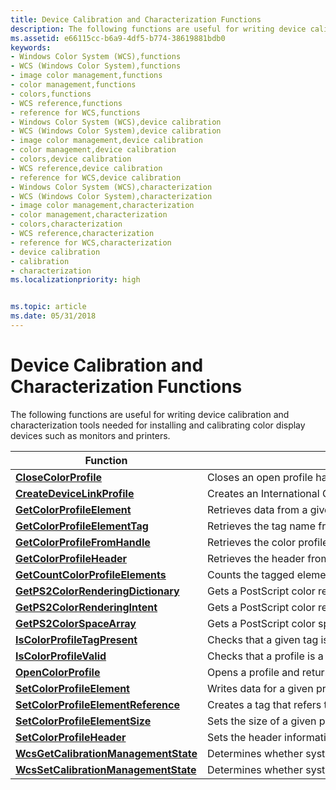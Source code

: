 ```yaml
---
title: Device Calibration and Characterization Functions
description: The following functions are useful for writing device calibration and characterization tools needed for installing and calibrating color display devices such as monitors and printers.
ms.assetid: e66115cc-b6a9-4df5-b774-38619881bdb0
keywords:
- Windows Color System (WCS),functions
- WCS (Windows Color System),functions
- image color management,functions
- color management,functions
- colors,functions
- WCS reference,functions
- reference for WCS,functions
- Windows Color System (WCS),device calibration
- WCS (Windows Color System),device calibration
- image color management,device calibration
- color management,device calibration
- colors,device calibration
- WCS reference,device calibration
- reference for WCS,device calibration
- Windows Color System (WCS),characterization
- WCS (Windows Color System),characterization
- image color management,characterization
- color management,characterization
- colors,characterization
- WCS reference,characterization
- reference for WCS,characterization
- device calibration
- calibration
- characterization
ms.localizationpriority: high


ms.topic: article
ms.date: 05/31/2018
---
```


# Device Calibration and Characterization Functions

The following functions are useful for writing device calibration and characterization tools needed for installing and calibrating color display devices such as monitors and printers.



| Function | Description |
|-|-|
| [**CloseColorProfile**](/windows/win32/api/icm/nf-icm-closecolorprofile) | Closes an open profile handle. |
| [**CreateDeviceLinkProfile**](/windows/win32/api/icm/nf-icm-createdevicelinkprofile) | Creates an International Color Consortium (ICC) *device link profile* from a set of color profiles, using the specified intents. |
| [**GetColorProfileElement**](getcolorprofileelement.md)                     | Retrieves data from a given profile element.                                      |
| [**GetColorProfileElementTag**](getcolorprofileelementtag.md)               | Retrieves the tag name from a profile element.                                    |
| [**GetColorProfileFromHandle**](getcolorprofilefromhandle.md)               | Retrieves the color profile contents given a handle to an open color profile.     |
| [**GetColorProfileHeader**](getcolorprofileheader.md)                       | Retrieves the header from a profile.                                              |
| [**GetCountColorProfileElements**](getcountcolorprofileelements.md)         | Counts the tagged elements in a profile.                                          |
| [**GetPS2ColorRenderingDictionary**](getps2colorrenderingdictionary.md)     | Gets a PostScript color rendering dictionary.                                     |
| [**GetPS2ColorRenderingIntent**](getps2colorrenderingintent.md)             | Gets a PostScript color rendering intents.                                        |
| [**GetPS2ColorSpaceArray**](getps2colorspacearray.md)                       | Gets a PostScript color space from a profile.                                     |
| [**IsColorProfileTagPresent**](iscolorprofiletagpresent.md)                 | Checks that a given tag is present in a profile.                                  |
| [**IsColorProfileValid**](iscolorprofilevalid.md)                           | Checks that a profile is a valid ICC profile.                                     |
| [**OpenColorProfile**](opencolorprofile.md)                                 | Opens a profile and returns a handle to it.                                       |
| [**SetColorProfileElement**](setcolorprofileelement.md)                     | Writes data for a given profile element.                                          |
| [**SetColorProfileElementReference**](setcolorprofileelementreference.md)   | Creates a tag that refers to existing tag data.                                   |
| [**SetColorProfileElementSize**](setcolorprofileelementsize.md)             | Sets the size of a given profile element.                                         |
| [**SetColorProfileHeader**](setcolorprofileheader.md)                       | Sets the header information in a given profile.                                   |
| [**WcsGetCalibrationManagementState**](wcsgetcalibrationmanagementstate.md) | Determines whether system management of the display calibration state is enabled. |
| [**WcsSetCalibrationManagementState**](wcssetcalibrationmanagementstate.md) | Determines whether system management of the display calibration state is enabled. |



 

 

 




